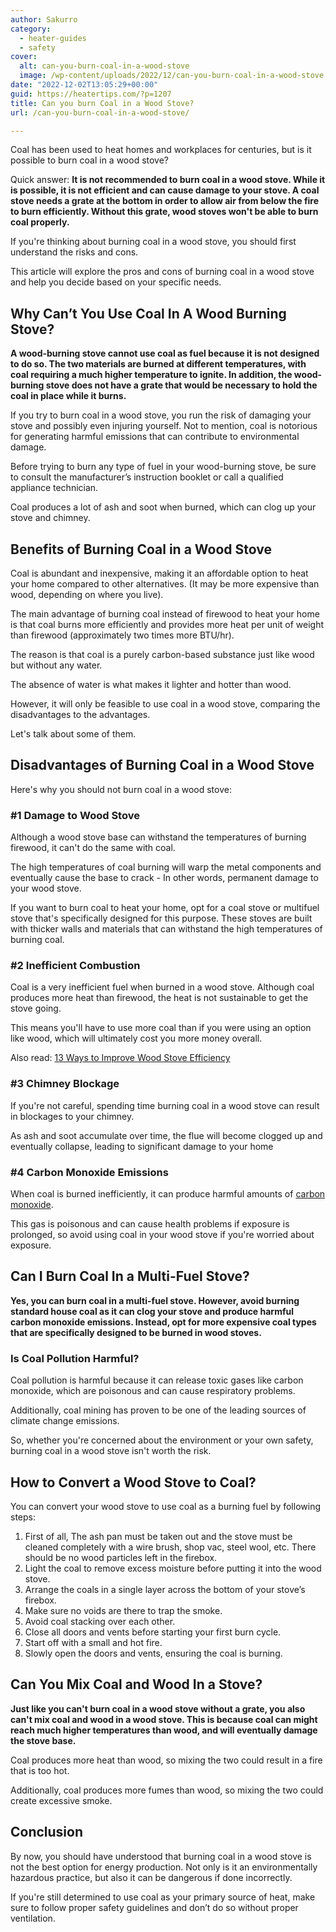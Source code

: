 ```yaml
---
author: Sakurro
category:
  - heater-guides
  - safety
cover:
  alt: can-you-burn-coal-in-a-wood-stove
  image: /wp-content/uploads/2022/12/can-you-burn-coal-in-a-wood-stove.jpg
date: "2022-12-02T13:05:29+00:00"
guid: https://heatertips.com/?p=1207
title: Can you burn Coal in a Wood Stove?
url: /can-you-burn-coal-in-a-wood-stove/

---
```

Coal has been used to heat homes and workplaces for centuries, but is it possible to burn coal in a wood stove?

Quick answer: **It is not recommended to burn coal in a wood stove. While it is possible, it is not efficient and can cause damage to your stove. A coal stove needs a grate at the bottom in order to allow air from below the fire to burn efficiently. Without this grate, wood stoves won't be able to burn coal properly.**

If you're thinking about burning coal in a wood stove, you should first understand the risks and cons.

This article will explore the pros and cons of burning coal in a wood stove and help you decide based on your specific needs.

## Why Can’t You Use Coal In A Wood Burning Stove?

**A wood-burning stove cannot use coal as fuel because it is not designed to do so. The two materials are burned at different temperatures, with coal requiring a much higher temperature to ignite. In addition, the wood-burning stove does not have a grate that would be necessary to hold the coal in place while it burns.**

If you try to burn coal in a wood stove, you run the risk of damaging your stove and possibly even injuring yourself. Not to mention, coal is notorious for generating harmful emissions that can contribute to environmental damage.

Before trying to burn any type of fuel in your wood-burning stove, be sure to consult the manufacturer’s instruction booklet or call a qualified appliance technician.

Coal produces a lot of ash and soot when burned, which can clog up your stove and chimney.

## Benefits of Burning Coal in a Wood Stove

Coal is abundant and inexpensive, making it an affordable option to heat your home compared to other alternatives. (It may be more expensive than wood, depending on where you live).

The main advantage of burning coal instead of firewood to heat your home is that coal burns more efficiently and provides more heat per unit of weight than firewood (approximately two times more BTU/hr).

The reason is that coal is a purely carbon-based substance just like wood but without any water.

The absence of water is what makes it lighter and hotter than wood.

However, it will only be feasible to use coal in a wood stove, comparing the disadvantages to the advantages.

Let's talk about some of them.

## Disadvantages of Burning Coal in a Wood Stove

Here's why you should not burn coal in a wood stove:

### \#1 Damage to Wood Stove

Although a wood stove base can withstand the temperatures of burning firewood, it can't do the same with coal.

The high temperatures of coal burning will warp the metal components and eventually cause the base to crack - In other words, permanent damage to your wood stove.

If you want to burn coal to heat your home, opt for a coal stove or multifuel stove that's specifically designed for this purpose. These stoves are built with thicker walls and materials that can withstand the high temperatures of burning coal.

### \#2 Inefficient Combustion

Coal is a very inefficient fuel when burned in a wood stove. Although coal produces more heat than firewood, the heat is not sustainable to get the stove going.

This means you'll have to use more coal than if you were using an option like wood, which will ultimately cost you more money overall.

Also read: [13 Ways to Improve Wood Stove Efficiency](/how-to-improve-wood-stove-efficiency/)

### \#3 Chimney Blockage

If you're not careful, spending time burning coal in a wood stove can result in blockages to your chimney.

As ash and soot accumulate over time, the flue will become clogged up and eventually collapse, leading to significant damage to your home

### \#4 Carbon Monoxide Emissions

When coal is burned inefficiently, it can produce harmful amounts of [carbon monoxide](/portable-air-conditioner-carbon-monoxide/).

This gas is poisonous and can cause health problems if exposure is prolonged, so avoid using coal in your wood stove if you're worried about exposure.

## Can I Burn Coal In a Multi-Fuel Stove?

**Yes, you can burn coal in a multi-fuel stove. However, avoid burning standard house coal as it can clog your stove and produce harmful carbon monoxide emissions. Instead, opt for more expensive coal types that are specifically designed to be burned in wood stoves.**

### Is Coal Pollution Harmful?

Coal pollution is harmful because it can release toxic gases like carbon monoxide, which are poisonous and can cause respiratory problems.

Additionally, coal mining has proven to be one of the leading sources of climate change emissions.

So, whether you're concerned about the environment or your own safety, burning coal in a wood stove isn't worth the risk.

## How to Convert a Wood Stove to Coal?

You can convert your wood stove to use coal as a burning fuel by following steps:

1. First of all, The ash pan must be taken out and the stove must be cleaned completely with a wire brush, shop vac, steel wool, etc. There should be no wood particles left in the firebox.
1. Light the coal to remove excess moisture before putting it into the wood stove.
1. Arrange the coals in a single layer across the bottom of your stove’s firebox.
1. Make sure no voids are there to trap the smoke.
1. Avoid coal stacking over each other.
1. Close all doors and vents before starting your first burn cycle.
1. Start off with a small and hot fire.
1. Slowly open the doors and vents, ensuring the coal is burning.

## Can You Mix Coal and Wood In a Stove?

**Just like you can't burn coal in a wood stove without a grate, you also can't mix coal and wood in a wood stove. This is because coal can might reach much higher temperatures than wood, and will eventually damage the stove base.**

Coal produces more heat than wood, so mixing the two could result in a fire that is too hot.

Additionally, coal produces more fumes than wood, so mixing the two could create excessive smoke.

## Conclusion

By now, you should have understood that burning coal in a wood stove is not the best option for energy production. Not only is it an environmentally hazardous practice, but also it can be dangerous if done incorrectly.

If you're still determined to use coal as your primary source of heat, make sure to follow proper safety guidelines and don’t do so without proper ventilation.

